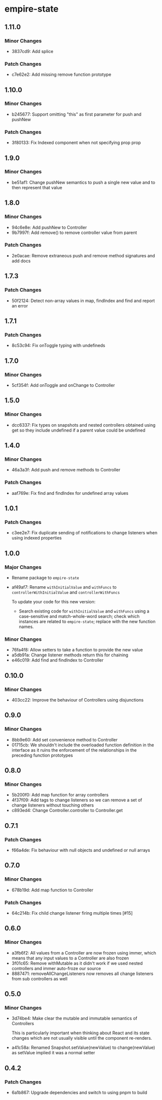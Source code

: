 # empire-state

## 1.11.0

### Minor Changes

- 3837cd9: Add splice

### Patch Changes

- c7e62e2: Add missing remove function prototype

## 1.10.0

### Minor Changes

- b245677: Support omitting "this" as first parameter for push and pushNew

### Patch Changes

- 3f80133: Fix Indexed component when not specifying prop prop

## 1.9.0

### Minor Changes

- be51af1: Change pushNew semantics to push a single new value and to then represent that value

## 1.8.0

### Minor Changes

- 94c6e8e: Add pushNew to Controller
- 9b7997f: Add remove() to remove controller value from parent

### Patch Changes

- 2e0acae: Remove extraneous push and remove method signatures and add docs

## 1.7.3

### Patch Changes

- 50f2124: Detect non-array values in map, findIndex and find and report an error

## 1.7.1

### Patch Changes

- 8c53c94: Fix onToggle typing with undefineds

## 1.7.0

### Minor Changes

- 5cf354f: Add onToggle and onChange to Controller

## 1.5.0

### Minor Changes

- dcc6337: Fix types on snapshots and nested controllers obtained using get so they include undefined if a parent value could be undefined

## 1.4.0

### Minor Changes

- 46a3a3f: Add push and remove methods to Controller

### Patch Changes

- aaf769e: Fix find and findIndex for undefined array values

## 1.0.1

### Patch Changes

- c3ee2e7: Fix duplicate sending of notifications to change listeners when using indexed properties

## 1.0.0

### Major Changes

- Rename package to `empire-state`

- af49af7: Rename `withInitialValue` and `withFuncs` to `controllerWithInitialValue` and `controllerWithFuncs`

  To update your code for this new version:

  - Search existing code for `withInitialValue` and `withFuncs` using a case-sensitive and match-whole-word search; check which instances are related
    to `empire-state`; replace with the new function names.

### Minor Changes

- 76fa4f8: Allow setters to take a function to provide the new value
- a5db91a: Change listener methods return this for chaining
- e46c019: Add find and findIndex to Controller

## 0.10.0

### Minor Changes

- 403cc22: Improve the behaviour of Controllers using disjunctions

## 0.9.0

### Minor Changes

- 8bb9e60: Add set convenience method to Controller
- 01715cb: We shouldn't include the overloaded function definition in the interface as it ruins the enforcement of the relationships in the preceding function prototypes

## 0.8.0

### Minor Changes

- 5b200f0: Add map function for array controllers
- 4f37f09: Add tags to change listeners so we can remove a set of change listeners without touching others
- c893ed4: Change Controller.controller to Controller.get

## 0.7.1

### Patch Changes

- f66a4de: Fix behaviour with null objects and undefined or null arrays

## 0.7.0

### Minor Changes

- 678b19d: Add map function to Controller

### Patch Changes

- 64c214b: Fix child change listener firing multiple times [#15]

## 0.6.0

### Minor Changes

- a3fb6f2: All values from a Controller are now frozen using immer, which means that any input values to a Controller are also frozen
- 3f01c65: Remove withMutable as it didn't work if we used nested controllers and immer auto-froze our source
- 8887471: removeAllChangeListeners now removes all change listeners from sub controllers as well

## 0.5.0

### Minor Changes

- 3d74be4: Make clear the mutable and immutable semantics of Controllers

  This is particularly important when thinking about React and its state changes which
  are not usually visible until the component re-renders.

- a41c58a: Renamed Snapshot.setValue(newValue) to change(newValue) as setValue implied it was a normal setter

## 0.4.2

### Patch Changes

- 6a1b867: Upgrade dependencies and switch to using pnpm to build
